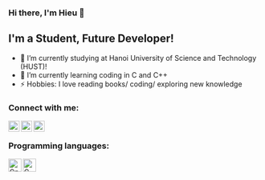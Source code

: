 ### Hi there, I'm Hieu 👋

## I'm a Student, Future Developer!
- 🔭 I’m currently studying at Hanoi University of Science and Technology (HUST)!
- 🌱 I’m currently learning coding in C and C++ 
- ⚡ Hobbies: I love reading books/ coding/ exploring new knowledge

### Connect with me:

[<img align="left" alt="hieutran | Facebook" width="22px" src="https://cdn.jsdelivr.net/npm/simple-icons@v3/icons/facebook.svg" />][facebook]
[<img align="left" alt="hieutran | Instagram" width="22px" src="https://cdn.jsdelivr.net/npm/simple-icons@v3/icons/instagram.svg" />][instagram]
[<img align="left" alt="hieutran | Github" width="22px" src="https://cdn.jsdelivr.net/npm/simple-icons@v3/icons/github.svg" />][github]

<br />

### Programming languages:

<img align="left" alt="Cplusplus" width="26px" src="E:\Bi\GitHub Profile\c-plusplus.svg" />
<img align="left" alt="C" width="26px" src="E:\Bi\GitHub Profile\c.svg" />


<br />
<br />


[instagram]: https://www.instagram.com/hieutran2908
[facebook]: https://www.facebook.com/hieutran2908
[github]: https://github.com/hieutran29

